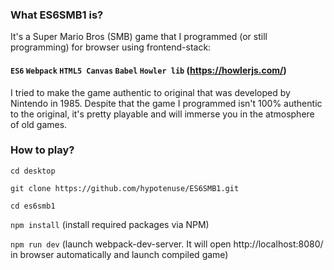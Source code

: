 ### What ES6SMB1 is?
It's a Super Mario Bros (SMB) game that I programmed (or still programming) for browser using frontend-stack:
#### `ES6` `Webpack` `HTML5 Canvas` `Babel` `Howler lib` (https://howlerjs.com/)
I tried to make the game authentic to original that was developed by Nintendo in 1985. Despite that the game I programmed isn't 100% authentic to the original, it's pretty playable and will immerse you in the atmosphere of old games.

### How to play?
`cd desktop`

`git clone https://github.com/hypotenuse/ES6SMB1.git`

`cd es6smb1`

`npm install` (install required packages via NPM)

`npm run dev` (launch webpack-dev-server. It will open http://localhost:8080/ in browser automatically and launch compiled game)
